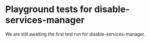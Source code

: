 # Playground tests for disable-services-manager
We are still awaiting the first test run for disable-services-manager.
